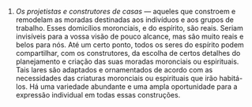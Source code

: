 ﻿1. <em>Os projetistas e construtores de casas —</em> aqueles que constroem e remodelam as moradas destinadas aos indivíduos e aos grupos de trabalho. Esses domicílios moronciais, e do espírito, são reais. Seriam invisíveis para a vossa visão de pouco alcance, mas são muito reais e belos para nós. Até um certo ponto, todos os seres do espírito podem compartilhar, com os construtores, da escolha de certos detalhes do planejamento e criação das suas moradas moronciais ou espirituais. Tais lares são adaptados e ornamentados de acordo com as necessidades das criaturas moronciais ou espirituais que irão habitá-los. Há uma variedade abundante e uma ampla oportunidade para a expressão individual em todas essas construções.